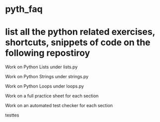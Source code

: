 # pyth_faq


# list all the python related exercises, shortcuts, snippets of code on the following repostiroy

Work on Python Lists under lists.py

Work on Python Strings under strings.py

Work on Python Loops under loops.py


Work on a full practice sheet for each section

Work on an automated test checker for each section

testtes
